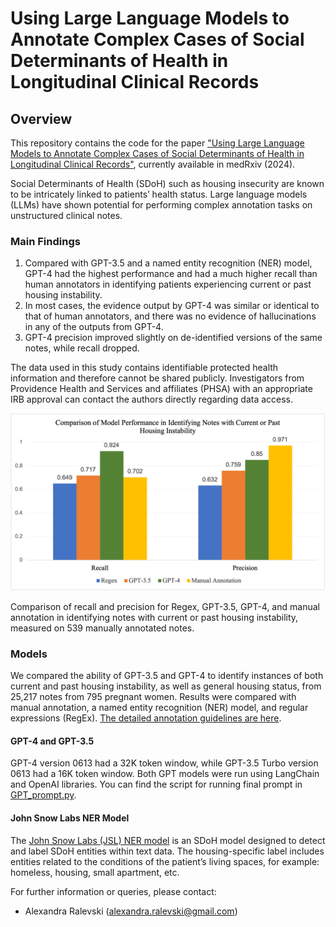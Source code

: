 # Using Large Language Models to Annotate Complex Cases of Social Determinants of Health in Longitudinal Clinical Records

## Overview

This repository contains the code for the paper ["Using Large Language Models to Annotate Complex Cases of Social Determinants of Health in Longitudinal Clinical Records"](https://www.medrxiv.org/content/10.1101/2024.04.25.24306380v1), currently available in medRxiv (2024). 

Social Determinants of Health (SDoH) such as housing insecurity are known to be intricately linked to patients’ health status. Large language models (LLMs) have shown potential for performing complex annotation tasks on unstructured clinical notes. 

### Main Findings

1.	Compared with GPT-3.5 and a named entity recognition (NER) model, GPT-4 had the highest performance and had a much higher recall than human annotators in identifying patients experiencing current or past housing instability.
2.	In most cases, the evidence output by GPT-4 was similar or identical to that of human annotators, and there was no evidence of hallucinations in any of the outputs from GPT-4.
3.	GPT-4 precision improved slightly on de-identified versions of the same notes, while recall dropped.

The data used in this study contains identifiable protected health information and therefore cannot be shared publicly. Investigators from Providence Health and Services and affiliates (PHSA) with an appropriate IRB approval can contact the authors directly regarding data access.

<p align="center">
  <img width="1000" src="https://github.com/Hadlock-Lab/LLM_SDoH/blob/main/Figures/model_comparison_current_past_HI.png" alt="Comparison of recall and precision for Regex, GPT-3.5, GPT-4, and manual annotation in identifying notes with current or past housing instability, measured on 539 manually annotated notes.">
  <figcaption>Comparison of recall and precision for Regex, GPT-3.5, GPT-4, and manual annotation in identifying notes with current or past housing instability, measured on 539 manually annotated notes.</figcaption>
</p>

### Models

We compared the ability of GPT-3.5 and GPT-4 to identify instances of both current and past housing instability, as well as general housing status, from 25,217 notes from 795 pregnant women. Results were compared with manual annotation, a named entity recognition (NER) model, and regular expressions (RegEx). [The detailed annotation guidelines are here](https://github.com/Hadlock-Lab/LLM_SDoH/blob/main/Annotation%20Guidelines%20and%20LLM%20Prompt.pdf).

#### GPT-4 and GPT-3.5
GPT-4 version 0613 had a 32K token window, while GPT-3.5 Turbo version 0613 had a 16K token window. Both GPT models were run using LangChain and OpenAI libraries. You can find the script for running final prompt in [GPT_prompt.py](https://github.com/Hadlock-Lab/LLM_SDoH/blob/main/models/GPT_prompt.py).

#### John Snow Labs NER Model
The [John Snow Labs (JSL) NER model](https://nlp.johnsnowlabs.com/2023/06/13/ner_sdoh_en.html) is an SDoH model designed to detect and label SDoH entities within text data. The housing-specific label includes entities related to the conditions of the patient’s living spaces, for example: homeless, housing, small apartment, etc.

For further information or queries, please contact: 
- Alexandra Ralevski (alexandra.ralevski@gmail.com)
